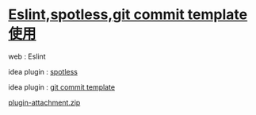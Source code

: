# [Eslint,spotless,git commit template使用](https://github.com/zfy68/gitblog/issues/59)

web : Eslint 


idea plugin : [spotless ](https://blog.csdn.net/u010020726/article/details/127704399)


idea plugin : [git commit template](https://www.ruanyifeng.com/blog/2016/01/commit_message_change_log.html)

[plugin-attachment.zip](https://github.com/zfy68/gitblog/files/10751084/plugin-attachment.zip)

